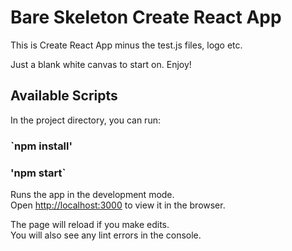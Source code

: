 # Bare Skeleton Create React App

This is Create React App minus the test.js files, logo etc. 

Just a blank white canvas to start on. Enjoy!


## Available Scripts

In the project directory, you can run:

### `npm install'
### 'npm start`

Runs the app in the development mode.\
Open [http://localhost:3000](http://localhost:3000) to view it in the browser.

The page will reload if you make edits.\
You will also see any lint errors in the console.

